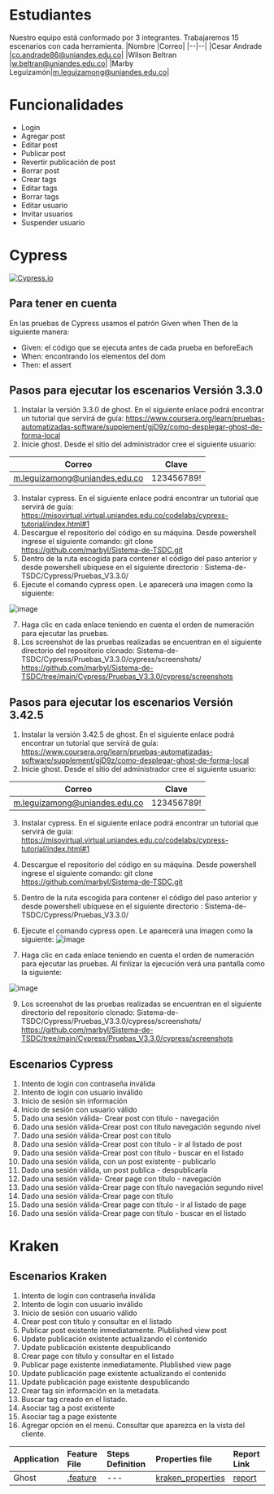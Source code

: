 # Estudiantes
Nuestro equipo está conformado por 3 integrantes. Trabajaremos 15 escenarios con cada herramienta.
|Nombre |Correo|
|--|--|
|Cesar Andrade |co.andrade86@uniandes.edu.co|
|Wilson Beltran |w.beltran@uniandes.edu.co|
|Marby Leguizamón|m.leguizamong@uniandes.edu.co|

# Funcionalidades
- Login
- Agregar post 
- Editar post
- Publicar post
- Revertir publicación de post
- Borrar post
- Crear tags
- Editar tags
- Borrar tags
- Editar usuario
- Invitar usuarios
- Suspender usuario

# Cypress
[![Cypress.io](https://img.shields.io/badge/tested%20with-Cypress-04C38E.svg)](https://www.cypress.io/)

## Para tener en cuenta
En las pruebas de Cypress usamos el patrón Given when Then de la siguiente manera: 
- Given: el código que se ejecuta antes de cada prueba en beforeEach
- When: encontrando los elementos del dom
- Then: el assert

## Pasos para ejecutar los escenarios Versión 3.3.0

1. Instalar la versión 3.3.0 de ghost.  En el siguiente enlace podrá encontrar un tutorial que servirá de guía: https://www.coursera.org/learn/pruebas-automatizadas-software/supplement/gjD9z/como-desplegar-ghost-de-forma-local
2. Inicie ghost. Desde el sitio del administrador cree el siguiente usuario:

|Correo|Clave|
|--|--|
|m.leguizamong@uniandes.edu.co|123456789!|

3. Instalar cypress. En el siguiente enlace podrá encontrar un tutorial que servirá de guía: https://misovirtual.virtual.uniandes.edu.co/codelabs/cypress-tutorial/index.html#1
4. Descargue el repositorio del código en su máquina. Desde powershell ingrese el siguiente comando: git clone https://github.com/marbyl/Sistema-de-TSDC.git
5. Dentro de la ruta escogida para contener el código del paso anterior y desde powershell ubíquese en el siguiente directorio : Sistema-de-TSDC/Cypress/Pruebas_V3.3.0/
6. Ejecute el comando cypress open. Le aparecerá una imagen como la siguiente: 


![image](https://user-images.githubusercontent.com/78806424/118421599-0a06f380-b687-11eb-9b93-beceafadb1f4.png)

7. Haga clic en cada enlace teniendo en cuenta el orden de numeración para ejecutar las pruebas.
8. Los screenshot de las pruebas realizadas se encuentran en el siguiente directorio del repositorio clonado: Sistema-de-TSDC/Cypress/Pruebas_V3.3.0/cypress/screenshots/
  https://github.com/marbyl/Sistema-de-TSDC/tree/main/Cypress/Pruebas_V3.3.0/cypress/screenshots

## Pasos para ejecutar los escenarios Versión 3.42.5
1. Instalar la versión 3.42.5 de ghost.  En el siguiente enlace podrá encontrar un tutorial que servirá de guía: https://www.coursera.org/learn/pruebas-automatizadas-software/supplement/gjD9z/como-desplegar-ghost-de-forma-local
2. Inicie ghost. Desde el sitio del administrador cree el siguiente usuario:

|Correo|Clave|
|--|--|
|m.leguizamong@uniandes.edu.co|123456789!|

3. Instalar cypress. En el siguiente enlace podrá encontrar un tutorial que servirá de guía: https://misovirtual.virtual.uniandes.edu.co/codelabs/cypress-tutorial/index.html#1
4. Descargue el repositorio del código en su máquina. Desde powershell ingrese el siguiente comando: git clone https://github.com/marbyl/Sistema-de-TSDC.git
5. Dentro de la ruta escogida para contener el código del paso anterior y desde powershell ubíquese en el siguiente directorio : Sistema-de-TSDC/Cypress/Pruebas_V3.3.0/
6. Ejecute el comando cypress open. Le aparecerá una imagen como la siguiente: 
![image](https://user-images.githubusercontent.com/78806424/118421599-0a06f380-b687-11eb-9b93-beceafadb1f4.png)

7. Haga clic en cada enlace teniendo en cuenta el orden de numeración para ejecutar las pruebas. Al finlizar la ejecución verá una pantalla como la siguiente: 

![image](https://user-images.githubusercontent.com/78806424/118431236-77248400-b69b-11eb-843c-57c5bd124db9.png)

9. Los screenshot de las pruebas realizadas se encuentran en el siguiente directorio del repositorio clonado: Sistema-de-TSDC/Cypress/Pruebas_V3.3.0/cypress/screenshots/
  https://github.com/marbyl/Sistema-de-TSDC/tree/main/Cypress/Pruebas_V3.3.0/cypress/screenshots

## Escenarios Cypress
1. Intento de login con contraseña inválida
2. Intento de login con usuario inválido
3. Inicio de sesión sin información
4. Inicio de sesión con usuario válido
5. Dado una sesión válida- Crear post con título - navegación
6. Dado una sesión válida-Crear post con título navegación segundo nivel
7. Dado una sesión válida-Crear post con título
8. Dado una sesión válida-Crear post con título - ir al listado de post
9. Dado una sesión válida-Crear post con título - buscar en el listado
10. Dado una sesión válida, con un post existente - publicarlo
11. Dado una sesión válida, un post publica - despublicarla
12. Dado una sesión válida- Crear page con título - navegación
13. Dado una sesión válida-Crear page con título navegación segundo nivel
14. Dado una sesión válida-Crear page con título
15. Dado una sesión válida-Crear page con título - ir al listado de page
16. Dado una sesión válida-Crear page con título - buscar en el listado

# Kraken
## Escenarios Kraken
1. Intento de login con contraseña inválida
2. Intento de login con usuario inválido
3. Inicio de sesión con usuario válido
3. Crear post con título y consultar en el listado
4. Publicar post existente inmediatamente. Plublished view post
5. Update publicación existente actualizando el contenido
6. Update publicación existente despublicando
7. Crear page con título y consultar en el listado
8. Publicar page existente inmediatamente. Plublished view page
9. Update publicación page existente actualizando el contenido
10. Update publicación page existente despublicando
11. Crear tag sin información en la metadata. 
12. Buscar tag creado en el listado.
13. Asociar tag a post existente
14. Asociar tag a page existente 
15. Agregar opción en el menú. Consultar que aparezca en la vista del cliente.

| Application  |  Feature File | Steps Definition | Properties file | Report Link |
|:-------------|:-------------|:-------------|:------------------|:-------|
| Ghost| [.feature](/KrakenMobile/ghost.feature)|--- | [kraken_properties ](/KrakenMobile/kraken_properties.json) |[report](/KrakenMobile/Report.zip) |
